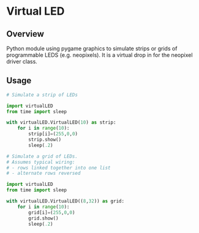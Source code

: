# Virtual LED

## Overview

Python module using pygame graphics to simulate strips or grids of programmable LEDS (e.g. neopixels). It is a virtual drop in for the neopixel driver class.

## Usage

```python
# Simulate a strip of LEDs

import virtualLED
from time import sleep

with virtualLED.VirtualLED(10) as strip:
    for i in range(10):
        strip[i]=(255,0,0)
        strip.show()
        sleep(.2)

```

```python
# Simulate a grid of LEDs. 
# Assumes typical wiring:
# - rows linked together into one list
# - alternate rows reversed

import virtualLED
from time import sleep

with virtualLED.VirtualLED((8,32)) as grid:
    for i in range(10):
        grid[i]=(255,0,0)
        grid.show()
        sleep(.2)

```

